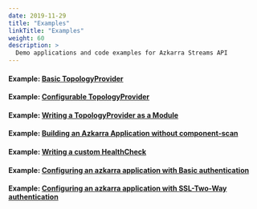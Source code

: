 ```yaml
---
date: 2019-11-29
title: "Examples"
linkTitle: "Examples"
weight: 60
description: >
  Demo applications and code examples for Azkarra Streams API
---
```




#### Example: [Basic TopologyProvider](https://github.com/streamthoughts/azkarra-streams/blob/master/azkarra-examples/src/main/java/io/streamthoughts/examples/azkarra/topology/BasicWordCountTopology.java)

#### Example: [Configurable TopologyProvider](https://github.com/streamthoughts/azkarra-streams/blob/master/azkarra-examples/src/main/java/io/streamthoughts/examples/azkarra/topology/ConfigurableWordCountTopology.java)

#### Example: [Writing a TopologyProvider as a Module](https://github.com/streamthoughts/azkarra-streams/tree/master/azkarra-examples/src/main/java/io/streamthoughts/examples/azkarra/dependency)

#### Example: [Building an Azkarra Application without component-scan](https://github.com/streamthoughts/azkarra-streams/tree/master/azkarra-examples/src/main/java/io/streamthoughts/examples/azkarra/noannotation)

#### Example: [Writing a custom HealthCheck](https://github.com/streamthoughts/azkarra-streams/tree/master/azkarra-examples/src/main/java/io/streamthoughts/examples/azkarra/healthcheck)

#### Example: [Configuring an azkarra application with Basic authentication](https://github.com/streamthoughts/azkarra-streams/blob/master/azkarra-examples/src/main/java/io/streamthoughts/examples/azkarra/security/BasicAuthenticationExample.java)

#### Example: [Configuring an azkarra application with SSL-Two-Way authentication](https://github.com/streamthoughts/azkarra-streams/blob/master/azkarra-examples/src/main/java/io/streamthoughts/examples/azkarra/security/SSLAuthenticationExample.java)





